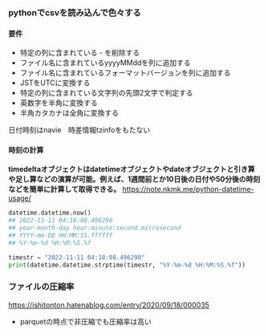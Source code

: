 ### pythonでcsvを読み込んで色々する

#### 要件
- 特定の列に含まれている *-* を削除する
- ファイル名に含まれているyyyyMMddを列に追加する
- ファイル名に含まれているフォーマットバージョンを列に追加する
- JSTをUTCに変換する
- 特定の列に含まれている文字列の先頭2文字で判定する
- 英数字を半角に変換する
- 半角カタカナは全角に変換する

日付時刻はnavie　時差情報tzinfoをもたない

#### 時刻の計算
**timedeltaオブジェクトはdatetimeオブジェクトやdateオブジェクトと引き算や足し算などの演算が可能。例えば、1週間前とか10日後の日付や50分後の時刻などを簡単に計算して取得できる。**
https://note.nkmk.me/python-datetime-usage/

```python
datetime.datetime.now()
## 2022-11-11 04:18:08.496290
## year-month-day hour:minute:second.microsecond
## YYYY-mm-DD HH:MM:SS.ffffff
## %Y-%m-%d %H:%M:%S.%f

timestr = "2022-11-11 04:18:08.496290"
print(datetime.datetime.strptime(timestr, "%Y-%m-%d %H:%M:%S.%f"))
```


### ファイルの圧縮率

https://ishitonton.hatenablog.com/entry/2020/09/18/000035

- parquetの時点で非圧縮でも圧縮率は高い